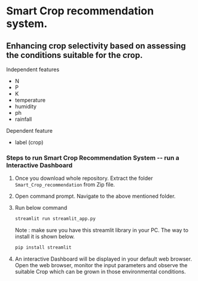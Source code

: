 # **Smart Crop recommendation system.**
 
## Enhancing crop selectivity based on assessing the conditions suitable for the crop. 
Independent features 
- N
- P
- K
- temperature
- humidity
- ph
- rainfall

Dependent feature
- label (crop)
### **Steps to run Smart Crop Recommendation System -- run a Interactive Dashboard**

1. Once you download whole repository. Extract the folder `Smart_Crop_recommendation` from Zip file.

2. Open command prompt. Navigate to the above mentioned folder.

3. Run below command
   ``` bash
   streamlit run streamlit_app.py
   ```
   Note : make sure you have this streamlit library in your PC. The way to install it is shown below.
   ``` bash
   pip install streamlit
   ```
4. An interactive Dashboard will be displayed in your default web browser. Open the web browser, monitor the input parameters and observe the suitable Crop which can be grown in those environmental conditions. 
